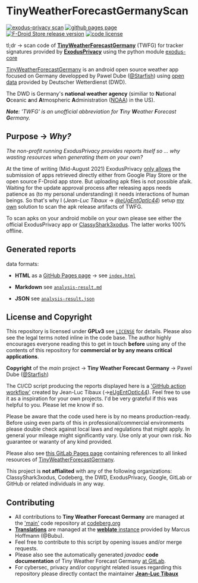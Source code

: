 # TinyWeatherForecastGermanyScan

[![exodus-privacy scan](https://img.shields.io/github/workflow/status/twfgcicdbot/TinyWeatherForecastGermanyScan/exodus-privacy%20scan?label=exodus-privacy%20scan&logo=github&style=for-the-badge)](https://github.com/twfgcicdbot/TinyWeatherForecastGermanyScan/actions/workflows/exodusscan.yml) [![github pages page](https://img.shields.io/badge/-github%20pages-green?style=for-the-badge&logo=github)](https://twfgcicdbot.github.io/TinyWeatherForecastGermanyScan/index.html) [![F-Droid Store release version](https://img.shields.io/f-droid/v/de.kaffeemitkoffein.tinyweatherforecastgermany?color=%23efbb24&logo=fdroid&style=for-the-badge)](https://f-droid.org/packages/de.kaffeemitkoffein.tinyweatherforecastgermany) [![code license](https://img.shields.io/github/license/twfgcicdbot/TinyWeatherForecastGermanyMirror?style=for-the-badge&logo=github)](https://github.com/twfgcicdbot/TinyWeatherForecastGermanyMirror/blob/master/COPYING) 

tl;dr -> scan code of [**TinyWeatherForecastGermany**](https://codeberg.org/Starfish/TinyWeatherForecastGermany) (TWFG) for tracker signatures provided by [**ExodusPrivacy**](https://exodus-privacy.eu.org/en/) using the python module [exodus-core](https://github.com/Exodus-Privacy/exodus-core/)

[TinyWeatherForecastGermany](https://tinyweatherforecastgermanygroup.gitlab.io/index/) is an android open source weather app focused on Germany developped by Pawel Dube ([@Starfish](https://codeberg.org/Starfish)) using [open data](https://opendata.dwd.de/) provided by Deutscher Wetterdienst (DWD).

The DWD is Germany's **national weather agency** (similiar to **N**ational **O**ceanic **a**nd **A**tmospheric **A**dministration ([NOAA](https://www.noaa.gov/about-our-agency)) in the US).

***Note**: 'TWFG' is an unofficial abbreviation for **T**iny **W**eather **F**orecast **G**ermany.*

## Purpose -> *Why?*

*The non-profit running ExodusPrivacy provides reports itself so ... why wasting resources when generating them on your own?*

At the time of writing (Mid-August 2021) ExodusPrivacy [only allows](https://reports.exodus-privacy.eu.org/de/analysis/submit/) the submission of apps retrieved directly either from Google Play Store or the open source F-Droid app store. But uploading apk files is not possible afaik. Waiting for the update approval process after releasing apps needs patience as (to my personal understanding) it needs interactions of human beings. So that's why I (*Jean-Luc Tibaux* -> [*@eUgEntOptIc44*](https://codeberg.org/eUgEntOptIc44)) setup [my own](https://twfgcicdbot.github.io/TinyWeatherForecastGermanyScan/) solution to scan the apk release artifacts of TWFG.

To scan apks on your android mobile on your own please see either the official ExodusPrivacy app or [ClassyShark3xodus](https://bitbucket.org/oF2pks/fdroid-classyshark3xodus/src/master/ClassySharkAndroid/). The latter works 100% offline.

## Generated reports

data formats:

* **HTML** as a [GitHub Pages page](https://twfgcicdbot.github.io/TinyWeatherForecastGermanyScan/) -> see [`index.html`](https://twfgcicdbot.github.io/TinyWeatherForecastGermanyScan/index.html)

* **Markdown** see [`analysis-result.md`](https://twfgcicdbot.github.io/TinyWeatherForecastGermanyScan/analysis-result.md)

* **JSON** see [`analysis-result.json`](https://twfgcicdbot.github.io/TinyWeatherForecastGermanyScan/analysis-result.json)

## License and Copyright

This repository is licensed under **GPLv3** see [`LICENSE`](https://github.com/twfgcicdbot/TinyWeatherForecastGermanyScan/blob/bb7593cd5436a1be6495c068a3557ca4e4bf646f/LICENSE) for details. Please also see the legal terms noted inline in the code base. The author highly encourages everyone reading this to get in touch **before** using any of the contents of this repository for **commercial or by any means critical applications**.

**Copyright** of the *main* project -> **Tiny Weather Forecast Germany** -> Pawel Dube ([@Starfish](https://codeberg.org/Starfish))

The CI/CD script producing the reports displayed here is a ['GitHub action workflow'](https://github.com/twfgcicdbot/TinyWeatherForecastGermanyScan/actions/workflows/exodusscan.yml) created by Jean-Luc Tibaux (->[eUgEntOptIc44](https://gitlab.com/eUgEntOptIc44)).
Feel free to use it as a inspiration for your own projects. I'd be very grateful if this was helpful to you. Please let me know if so.

Please be aware that the code used here is by no means production-ready. Before using even parts of this in professional/commercial environments please double check against local laws and regulations that might apply. In general your mileage might significantly vary. Use only at your own risk. No guarantee or waranty of any kind provided.

Please also see [this GitLab Pages page](https://tinyweatherforecastgermanygroup.gitlab.io/index/) containing references to all linked resources of [TinyWeatherForecastGermany](https://tinyweatherforecastgermanygroup.gitlab.io/index/).

This project is **not affialited** with any of the following organizations: ClassyShark3xodus, Codeberg, the DWD, ExodusPrivacy, Google, GitLab or GitHub or related individuals in any way.

## Contributing

* All contributions to **Tiny Weather Forecast Germany** are managed at the ['main'](https://codeberg.org/Starfish/TinyWeatherForecastGermany) code repository at [codeberg.org](https://codeberg.org/Starfish/TinyWeatherForecastGermany)
* [**Translations**](https://weblate.bubu1.eu/engage/tiny-weather-forecast-germany/) are managed at the [**weblate** instance](https://weblate.bubu1.eu/projects/tiny-weather-forecast-germany/) provided by Marcus Hoffmann (@Bubu). 
* Feel free to contribute to this script by opening issues and/or merge requests.
* Please also see the automatically generated *javadoc* **code documentation** of Tiny Weather Forecast Germany [at GitLab](https://gitlab.com/tinyweatherforecastgermanygroup/twfg-javadoc).
* For cybersec, privacy and/or copyright related issues regarding this repository please directly contact the maintainer [**Jean-Luc Tibaux**](https://codeberg.org/eUgEntOptIc44)
